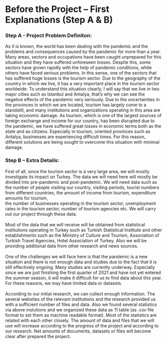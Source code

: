 # Before the Project – First Explanations (Step A & B)
### **Step A - Project Problem Definiton:** <br />
As it is known, the world has been dealing with 
the pandemic and the problems and consequences caused by the pandemic for more 
than a year. Many areas, sectors and occupations have been caught unprepared for 
this situation and they have suffered unforeseen losses. Despite this, some sectors 
have grown rapidly with the help of pandemic conditions, while others have faced 
serious problems. In this sense, one of the sectors that has suffered huge losses is the 
tourism sector. Due to the geography of the country in which we live, it has a very 
important place in the tourism sector worldwide. To understand this situation clearly, 
I will say that we live in two major cities such as Istanbul and Antalya, that’s why we 
can see the negative effects of the pandemic very seriously. Due to the uncertainties 
in the provinces in which we are located, tourism has largely come to a standstill, and 
many institutions and organizations operating in this area are taking economic 
damage. As tourism, which is one of the largest sources of foreign exchange and 
income for our country, has been disrupted due to the pandemic, we have suffered 
great losses in economic terms both as the state and as citizens. Especially in tourism,
oriented provinces such as Antalya, businesses are experiencing difficult times. For 
this reason, different solutions are being sought to overcome this situation with 
minimal damage.
### **Step B – Extra Details:** <br />
First of all, since the tourism sector is a very large area, we 
will mostly investigate its impact on Turkey. The data we will need here will mostly be 
divided into pre-pandemic and post-pandemic. We will need data such as the number 
of people visiting our country, visiting periods, tourist numbers from different countries, the amount of income from tourism, expenditure amounts for tourism,  
the number of businesses operating in the tourism sector, unemployment rates in the 
tourism sector, number of tourism agencies etc. We will carry out our project through these data. <br /> <br />
Most of the data that we will receive will be obtained from statistical institutions 
operating in Turkey such as Turkish Statistical Institute and other establishments such as the Ministry of Culture and Tourism, Association of Turkish Travel Agencies, Hotel Association of Turkey. Also we will be providing additional data from other research and 
news sources. <br /> <br />
One of the challenges we will face here is that the pandemic is a new situation and 
there is not enough data and studies due to the fact that it is still effectively ongoing. 
Many studies are currently underway. Especially since we are just finishing the first quarter of 2021 and have not yet entered the summer season, it will make it difficult for us to find data about this year. For these reasons, we may have limited data 
or datasets. <br /> <br />
According to our initial research, we can collect enough information. The several 
websites of the relevant institutions and the research provided us with a sufficient 
number of files and data. Also we found several statistics via above instutions and we organized these data as 11 table (as .csv file format to set them as machine readable format). Most of the statistics are related with each other closely. The amount of data and files that we will use will increase 
according to the progress of the project and according to our research. Net amounts
of documents, datasets or files will become clear after prepared the project.
